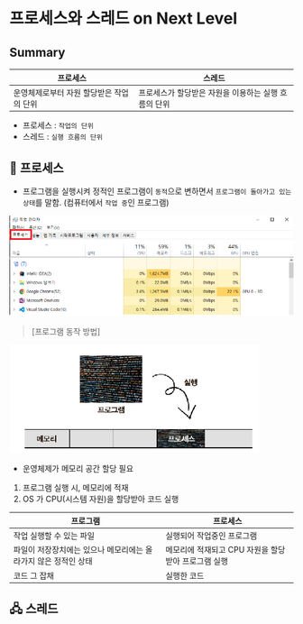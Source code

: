 # 프로세스와 스레드 on Next Level

## Summary 

|프로세스 | 스레드| 
|----|----|
|운영체제로부터 자원 할당받은 작업의 단위 | 프로세스가 할당받은 자원을 이용하는 실행 흐름의 단위|  

* 프로세스 : `작업의 단위`
* 스레드 : `실행 흐름의 단위` 

## 💾 프로세스 
- 프로그램을 실행시켜 정적인 프로그램이 `동적`으로 변하면서 `프로그램이 돌아가고 있는 상태`를 말함. (컴퓨터에서 `작업 중`인 프로그램)  

![process](/img/process.png)  

> [프로그램 동작 방법]  

![program](/img/program.png)  
- 운영체제가 메모리 공간 할당 필요
1) 프로그램 실행 시, 메모리에 적재 
2) OS 가 CPU(시스템 자원)을 할당받아 코드 실행   

| 프로그램 |프로세스|
|-----|------|
|작업 실행할 수 있는 파일 | 실행되어 작업중인 프로그램|
| 파일이 저장장치에는 있으나 메모리에는 올라가지 않은 정적인 상태 | 메모리에 적재되고 CPU 자원을 할당받아 프로그램 실행|
|코드 그 잡채| 실행한 코드 |  

## 🖧 스레드  
